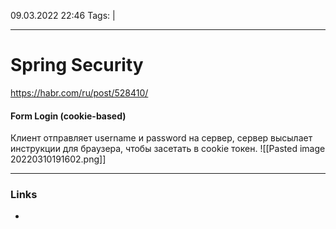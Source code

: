 09.03.2022  22:46
Tags:  |
____

# Spring Security
https://habr.com/ru/post/528410/

 #### Form Login (cookie-based)
Клиент отправляет username и password на сервер, сервер высылает инструкции для браузера, чтобы засетать в cookie токен. 
![[Pasted image 20220310191602.png]]


____ 
### Links
-